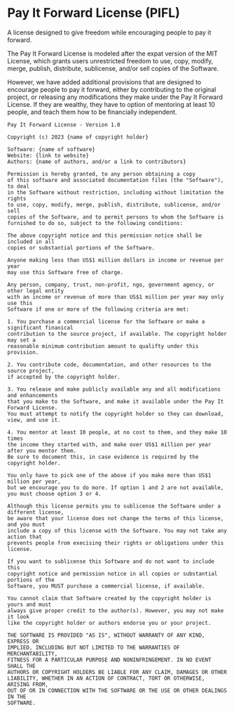 # Pay It Forward License (PIFL)
A license designed to give freedom while encouraging people to pay it forward.

The Pay It Forward License is modeled after the expat version of the MIT License, which grants users unrestricted freedom to use, copy, modify, merge, publish, distribute, sublicense, and/or sell copies of the Software.

However, we have added additional provisions that are designed to encourage people to pay it forward, either by contributing to the original project, or releasing any modifications they make under the Pay It Forward License. If they are wealthy, they have to option of mentoring at least 10 people, and teach them how to be financially independent.

````
Pay It Forward License - Version 1.0

Copyright (c) 2023 {name of copyright holder}

Software: {name of software}
Website: {link to website}
Authors: {name of authors, and/or a link to contributors}

Permission is hereby granted, to any person obtaining a copy
of this software and associated documentation files (the "Software"), to deal
in the Software without restriction, including without limitation the rights
to use, copy, modify, merge, publish, distribute, sublicense, and/or sell
copies of the Software, and to permit persons to whom the Software is
furnished to do so, subject to the following conditions:

The above copyright notice and this permission notice shall be included in all
copies or substantial portions of the Software.

Anyone making less than US$1 million dollars in income or revenue per year 
may use this Software free of charge.

Any person, company, trust, non-profit, ngo, government agency, or other legal entity 
with an income or revenue of more than US$1 million per year may only use this 
Software if one or more of the following criteria are met:

1. You purchase a commercial license for the Software or make a significant finanical
contribution to the source project, if available. The copyright holder may set a 
reasonable minimum contribution amount to qualifty under this provision.

2. You contribute code, documentation, and other resources to the source project, 
if accepted by the copyright holder.

3. You release and make publicly available any and all modifications and enhancements 
that you make to the Software, and make it available under the Pay It Forward License.
You must attempt to notify the copyright holder so they can download, view, and use it.

4. You mentor at least 10 people, at no cost to them, and they make 10 times 
the income they started with, and make over US$1 million per year after you mentor them.
Be sure to document this, in case evidence is required by the copyright holder.

You only have to pick one of the above if you make more than US$1 million per year,
but we encourage you to do more. If option 1 and 2 are not available, 
you must choose option 3 or 4.

Although this license permits you to sublicense the Software under a different license,
be aware that your license does not change the terms of this license, and you must 
include a copy of this license with the Software. You may not take any action that 
prevents people from execising their rights or obligations under this license. 

If you want to sublicense this Software and do not want to include this 
copyright notice and permission notice in all copies or substantial portions of the 
Software, you MUST purchase a commercial license, if available.

You cannot claim that Software created by the copyright holder is yours and must 
always give proper credit to the author(s). However, you may not make it look
like the copyright holder or authors endorse you or your project.

THE SOFTWARE IS PROVIDED "AS IS", WITHOUT WARRANTY OF ANY KIND, EXPRESS OR
IMPLIED, INCLUDING BUT NOT LIMITED TO THE WARRANTIES OF MERCHANTABILITY,
FITNESS FOR A PARTICULAR PURPOSE AND NONINFRINGEMENT. IN NO EVENT SHALL THE
AUTHORS OR COPYRIGHT HOLDERS BE LIABLE FOR ANY CLAIM, DAMAGES OR OTHER
LIABILITY, WHETHER IN AN ACTION OF CONTRACT, TORT OR OTHERWISE, ARISING FROM,
OUT OF OR IN CONNECTION WITH THE SOFTWARE OR THE USE OR OTHER DEALINGS IN THE
SOFTWARE.
````


